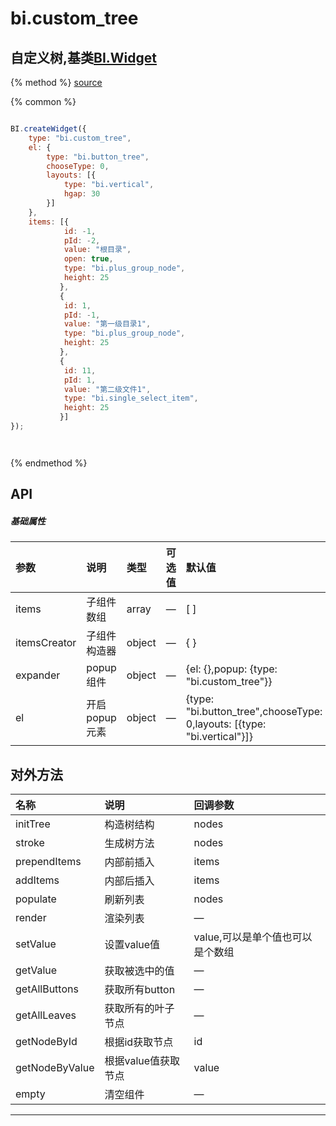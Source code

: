 # bi.custom_tree

## 自定义树,基类[BI.Widget](/core/widget.md)

{% method %}
[source](https://jsfiddle.net/fineui/gesh31xg/)

{% common %}
```javascript

BI.createWidget({
	type: "bi.custom_tree",
	el: {
		type: "bi.button_tree",
		chooseType: 0,
		layouts: [{
			type: "bi.vertical",
			hgap: 30
		}]
	},
	items: [{
           	id: -1,
           	pId: -2,
           	value: "根目录",
           	open: true,
           	type: "bi.plus_group_node",
           	height: 25
           },
           {
           	id: 1,
           	pId: -1,
           	value: "第一级目录1",
           	type: "bi.plus_group_node",
           	height: 25
           },
           {
           	id: 11,
           	pId: 1,
           	value: "第二级文件1",
           	type: "bi.single_select_item",
           	height: 25
           }]
});




```

{% endmethod %}

## API
##### 基础属性
| 参数    | 说明           | 类型  | 可选值 | 默认值
| :------ |:-------------  | :-----| :----|:----
| items | 子组件数组 | array |  — | [ ] |
| itemsCreator| 子组件构造器 | object | —  | { } |
| expander | popup组件 | object | —  | {el: {},popup: {type: "bi.custom_tree"}}|
| el | 开启popup元素 | object | — | {type: "bi.button_tree",chooseType: 0,layouts: [{type: "bi.vertical"}]}|



## 对外方法
| 名称     | 说明                           |  回调参数     
| :------ |:-------------                  | :-----   
| initTree | 构造树结构 | nodes |
| stroke | 生成树方法 | nodes |
| prependItems | 内部前插入 | items |
| addItems | 内部后插入 | items |
| populate | 刷新列表 | nodes|
| render | 渲染列表 | — |
| setValue | 设置value值 | value,可以是单个值也可以是个数组 |
| getValue | 获取被选中的值 |—|
| getAllButtons | 获取所有button |—|
| getAllLeaves | 获取所有的叶子节点 | —|
| getNodeById | 根据id获取节点 | id |
| getNodeByValue | 根据value值获取节点 | value |
| empty| 清空组件|—|



---


